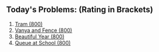 ## Today's Problems: (Rating in Brackets)
1. [Tram (800)](https://codeforces.com/problemset/problem/116/A)
2. [Vanya and Fence (800)](https://codeforces.com/problemset/problem/677/A)
3. [Beautiful Year (800)](https://codeforces.com/problemset/problem/271/A)
4. [Queue at School (800)](https://codeforces.com/problemset/problem/266/B)